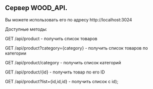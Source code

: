 ## Сервер WOOD_API.

Вы можете использовать его по адресу http://localhost:3024

Доступные методы:

GET /api/product - получить список товаров

GET /api/product?category={category} - получить список товаров по категории

GET /api/product/category - получить список категорий

GET /api/product/{id} - получить товар по его ID

GET /api/product?list={id,id,id} - получить список с id);
